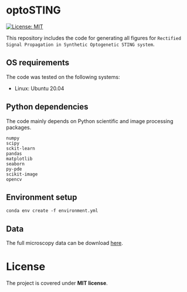 # optoSTING

[![License: MIT](https://img.shields.io/badge/License-MIT-yellow.svg)](https://opensource.org/licenses/MIT)

This repository includes the code for generating all figures for `Rectified Signal Propagation in Synthetic Optogenetic STING system`.

## OS requirements
The code was tested on the following systems:
- Linux: Ubuntu 20.04


## Python dependencies
The code mainly depends on Python scientific and image processing packages.
```
numpy
scipy
sckit-learn
pandas
matplotlib
seaborn
py-pde
scikit-image
opencv
```

## Environment setup
```
conda env create -f environment.yml
```

## Data
The full microscopy data can be download [here](https://drive.google.com/drive/folders/1m4pLQ_pYp-zjfy7Oy2QPyup_VmKeb5s4?usp=sharing).

# License
The project is covered under **MIT license**.
